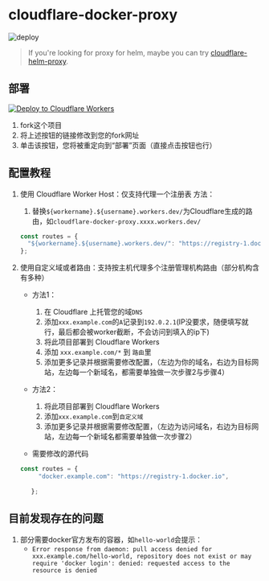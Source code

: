 # cloudflare-docker-proxy

![deploy](https://github.com/ciiiii/cloudflare-docker-proxy/actions/workflows/deploy.yaml/badge.svg)

> If you're looking for proxy for helm, maybe you can try [cloudflare-helm-proxy](https://github.com/ciiiii/cloudflare-helm-proxy).

## 部署
[![Deploy to Cloudflare Workers](https://deploy.workers.cloudflare.com/button)](https://deploy.workers.cloudflare.com/?url=https://github.com/Aqr-K/cf-dp)

1. fork这个项目
2. 将上述按钮的链接修改到您的fork网址
3. 单击该按钮，您将被重定向到“部署”页面（直接点击按钮也行）

## 配置教程

1. 使用 Cloudflare Worker Host：仅支持代理一个注册表
   方法：
    1. 替换`${workername}.${username}.workers.dev/`为Cloudflare生成的路由，如`cloudflare-docker-proxy.xxxx.workers.dev/`
   ```javascript
   const routes = {
     "${workername}.${username}.workers.dev/": "https://registry-1.docker.io",
   };
   ```
   
3. 使用自定义域或者路由：支持按主机代理多个注册管理机构路由（部分机构含有多种）
   - 方法1：
     1. 在 Cloudflare 上托管您的域`DNS`
     2. 添加`xxx.example.com`的`A`记录到`192.0.2.1`(IP没要求，随便填写就行，最后都会被worker截断，不会访问到填入的ip下)
     3. 将此项目部署到 Cloudflare Workers
     4. 添加 `xxx.example.com/*` 到 `路由`里
     5. 添加更多记录并根据需要修改配置，（左边为你的域名，右边为目标网站，左边每一个新域名，都需要单独做一次步骤2与步骤4）


   - 方法2：
     1. 将此项目部署到 Cloudflare Workers
     2. 添加`xxx.example.com`到`自定义域`
     3. 添加更多记录并根据需要修改配置，（左边为访问域名，右边为目标网站，左边每一个新域名都需要单独做一次步骤2）

   - 需要修改的源代码
   ```javascript
   const routes = {
        "docker.example.com": "https://registry-1.docker.io",
         
      };
   ```

## 目前发现存在的问题

1. 部分需要docker官方发布的容器，如`hello-world`会提示：
   - `Error response from daemon: pull access denied for xxx.example.com/hello-world, repository does not exist or may require 'docker login': denied: requested access to the resource is denied`
